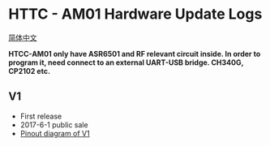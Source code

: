 # HTTC - AM01 Hardware Update Logs

[简体中文](https://heltec-automation.readthedocs.io/zh_CN/latest/cubecell/htcc-am01/hardware_update_log.html)

**HTCC-AM01 only have ASR6501 and RF relevant circuit inside. In order to program it, need connect to an external UART-USB bridge. CH340G, CP2102 etc.**

## V1

- First release
- 2017-6-1 public sale
- [Pinout diagram of V1](http://resource.heltec.cn/download/CubeCell/HTCC-AM01_Module/HTCC-AM01_PinoutDiagram.pdf)


